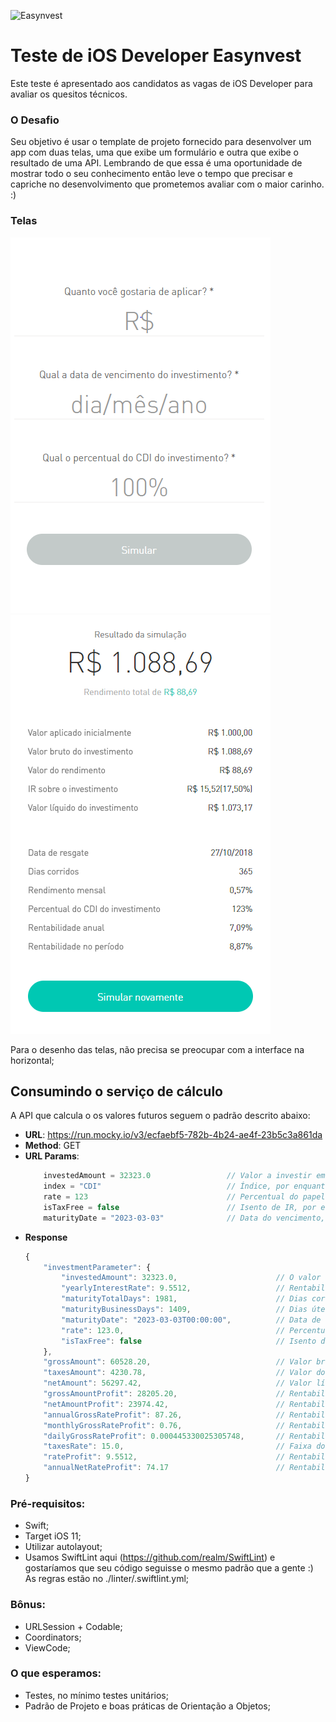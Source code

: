 ![Easynvest](https://avatars.githubusercontent.com/u/32341420?s=200&v=4)

# Teste de iOS Developer Easynvest
Este teste é apresentado aos candidatos as vagas de iOS Developer para avaliar os quesitos técnicos.

### O Desafio

Seu objetivo é usar o template de projeto fornecido para desenvolver um app com duas telas, uma que exibe um formulário e outra que exibe o resultado de uma API.
Lembrando de que essa é uma oportunidade de mostrar todo o seu conhecimento então leve o tempo que precisar e capriche no desenvolvimento que prometemos avaliar com o maior carinho. :)

### Telas

![input](./images/input.png)
![result](./images/result.png)

Para o desenho das telas, não precisa se preocupar com a interface na horizontal;

## Consumindo o serviço de cálculo
A API que calcula o os valores futuros seguem o padrão descrito abaixo:

 - **URL**: https://run.mocky.io/v3/ecfaebf5-782b-4b24-ae4f-23b5c3a861da
 - **Method**: GET
 - **URL Params**:
    ```javascript
        investedAmount = 32323.0                 // Valor a investir em reais
        index = "CDI"                            // Índice, por enquanto só CDI disponível
        rate = 123                               // Percentual do papel
        isTaxFree = false                        // Isento de IR, por enquanto só falso
        maturityDate = "2023-03-03"              // Data do vencimento, no formato ano-mes-dia
    
    ```
 - **Response**
    ```javascript
    {
        "investmentParameter": {
            "investedAmount": 32323.0,                      // O valor a ser investido
            "yearlyInterestRate": 9.5512,                   // Rentabilidade anual
            "maturityTotalDays": 1981,                      // Dias corridos
            "maturityBusinessDays": 1409,                   // Dias úteis
            "maturityDate": "2023-03-03T00:00:00",          // Data de vencimento
            "rate": 123.0,                                  // Percentual do papel
            "isTaxFree": false                              // Isento de IR
        },
        "grossAmount": 60528.20,                            // Valor bruto do investimento
        "taxesAmount": 4230.78,                             // Valor do IR
        "netAmount": 56297.42,                              // Valor líquido
        "grossAmountProfit": 28205.20,                      // Rentabilidade bruta
        "netAmountProfit": 23974.42,                        // Rentabilidade líquida
        "annualGrossRateProfit": 87.26,                     // Rentabilidade bruta anual
        "monthlyGrossRateProfit": 0.76,                     // Rentabilidade bruta mensal
        "dailyGrossRateProfit": 0.000445330025305748,       // Rentabilidade bruta diária
        "taxesRate": 15.0,                                  // Faixa do IR (%)
        "rateProfit": 9.5512,                               // Rentabilidade no período
        "annualNetRateProfit": 74.17                        // Rentabilidade líquida anual
    }
    ```

### Pré-requisitos: 
 - Swift;
 - Target iOS 11;
 - Utilizar autolayout;
 - Usamos SwiftLint aqui (https://github.com/realm/SwiftLint) e gostaríamos que seu código seguisse o mesmo padrão que a gente :) As regras estão no ./linter/.swiftlint.yml;

### Bônus:
 - URLSession + Codable;
 - Coordinators;
 - ViewCode;

### O que esperamos:
 - Testes, no mínimo testes unitários;
 - Padrão de Projeto e boas práticas de Orientação a Objetos;
